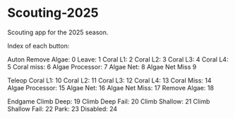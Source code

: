 # Scouting-2025
Scouting app for the 2025 season.


 
Index of each button: 

Auton
Remove Algae: 0
Leave: 1
Coral L1: 2
Coral L2: 3
Coral L3: 4
Coral L4: 5
Coral miss: 6
Algae Processor: 7
Algae Net: 8
Algae Net Miss 9


Teleop
Coral L1: 10
Coral L2: 11
Coral L3: 12
Coral L4: 13
Coral Miss: 14
Algae Processor: 15
Algae Net: 16
Algae Net Miss: 17
Remove Algae: 18


Endgame
Climb Deep: 19
Climb Deep Fail: 20
Climb Shallow: 21
Climb Shallow Fail: 22
Park: 23
Disabled: 24